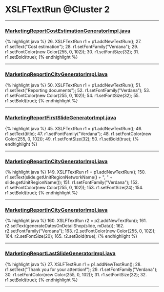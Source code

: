 # XSLFTextRun @Cluster 2

***

### [MarketingReportCostEstimationGeneratorImpl.java](https://searchcode.com/codesearch/view/92131918/)
{% highlight java %}
26. XSLFTextRun r1 = p1.addNewTextRun();
27. r1.setText("Cost estimation");
28. r1.setFontFamily("Verdana");
29. r1.setFontColor(new Color(255, 0, 102));
30. r1.setFontSize(32);
31. r1.setBold(true);
{% endhighlight %}

***

### [MarketingReportInCityGeneratorImpl.java](https://searchcode.com/codesearch/view/92131916/)
{% highlight java %}
50. XSLFTextRun r1 = p1.addNewTextRun();
51. r1.setText("Reporting documents");
52. r1.setFontFamily("Verdana");
53. r1.setFontColor(new Color(255, 0, 102));
54. r1.setFontSize(32);
55. r1.setBold(true);
{% endhighlight %}

***

### [MarketingReportFirstSlideGeneratorImpl.java](https://searchcode.com/codesearch/view/92131912/)
{% highlight java %}
45. XSLFTextRun r1 = p1.addNewTextRun();
46. r1.setText(title);
47. r1.setFontFamily("Verdana");
48. r1.setFontColor(new Color(255, 0, 102));
49. r1.setFontSize(32);
50. r1.setBold(true);
{% endhighlight %}

***

### [MarketingReportInCityGeneratorImpl.java](https://searchcode.com/codesearch/view/92131916/)
{% highlight java %}
149. XSLFTextRun r1 = p1.addNewTextRun();
150. r1.setText(slide.getUnitRegionNetworkName() + ", " + slide.getUnitRegionName());
151. r1.setFontFamily("Verdana");
152. r1.setFontColor(new Color(255, 0, 102));
153. r1.setFontSize(24);
154. r1.setBold(true);
{% endhighlight %}

***

### [MarketingReportInCityGeneratorImpl.java](https://searchcode.com/codesearch/view/92131916/)
{% highlight java %}
160. XSLFTextRun r2 = p2.addNewTextRun();
161. r2.setText(generateDatesOnDetailShop(slide, mData));
162. r2.setFontFamily("Verdana");
163. r2.setFontColor(new Color(255, 0, 102));
164. r2.setFontSize(20);
165. r2.setBold(true);
{% endhighlight %}

***

### [MarketingReportLastSlideGeneratorImpl.java](https://searchcode.com/codesearch/view/92131911/)
{% highlight java %}
27. XSLFTextRun r1 = p1.addNewTextRun();
28. r1.setText("Thank you for your attention!");
29. r1.setFontFamily("Verdana");
30. r1.setFontColor(new Color(255, 0, 102));
31. r1.setFontSize(32);
32. r1.setBold(true);
{% endhighlight %}

***

